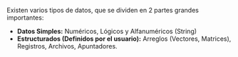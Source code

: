 Existen varios tipos de datos, que se dividen en 2 partes grandes importantes:

- **Datos Simples:** Numéricos, Lógicos y Alfanuméricos (String)
- **Estructurados (Definidos por el usuario):** Arreglos (Vectores, Matrices), Registros, Archivos, Apuntadores.

